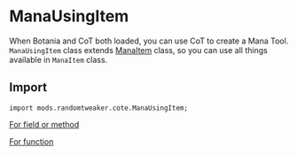 # ManaUsingItem

When Botania and CoT both loaded, you can use CoT to create a Mana Tool. `ManaUsingItem` class
extends [ManaItem](ManaItem.md) class, so you can use all things available in `ManaItem` class.

## Import

```zenscript
import mods.randomtweaker.cote.ManaUsingItem;
```

[For field or method](ManaItem.md)

[For function](function.md#usesmana)

